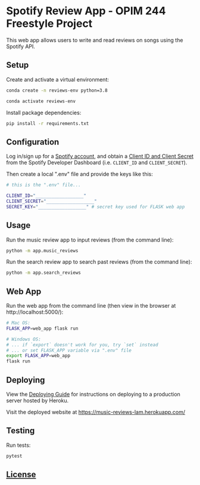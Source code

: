 # Spotify Review App - OPIM 244 Freestyle Project

This web app allows users to write and read reviews on songs using the Spotify API.

## Setup


Create and activate a virtual environment:

```sh
conda create -n reviews-env python=3.8

conda activate reviews-env
```

Install package dependencies:

```sh
pip install -r requirements.txt
```

## Configuration


Log in/sign up for a [Spotify account](https://accounts.spotify.com/en/login), and obtain a [Client ID and Client Secret](https://developer.spotify.com/) from the Spotify Developer Dashboard (i.e. `CLIENT_ID` and `CLIENT_SECRET`).

Then create a local ".env" file and provide the keys like this:

```sh
# this is the ".env" file...

CLIENT_ID="__________________"
CLIENT_SECRET="__________________"
SECRET_KEY="__________________" # secret key used for FLASK web app
```

## Usage

Run the music review app to input reviews (from the command line):

```sh
python -m app.music_reviews
```

Run the search review app to search past reviews (from the command line):
```sh
python -m app.search_reviews
```

## Web App

Run the web app from the command line (then view in the browser at http://localhost:5000/):

```sh
# Mac OS:
FLASK_APP=web_app flask run

# Windows OS:
# ... if `export` doesn't work for you, try `set` instead
# ... or set FLASK_APP variable via ".env" file
export FLASK_APP=web_app
flask run
```
## Deploying
View the [Deploying Guide](https://github.com/lesley283/music-reviews/blob/main/DEPLOYING.md) for instructions on deploying to a production server hosted by Heroku.

Visit the deployed website at https://music-reviews-lam.herokuapp.com/

## Testing

Run tests:

```sh
pytest
```
## [License](https://github.com/lesley283/music-reviews/blob/main/LICENSE.md)
